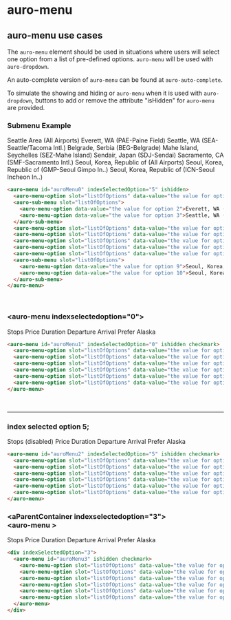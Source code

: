 # auro-menu

## auro-menu use cases

The `auro-menu` element should be used in situations where users will select one option from a list of pre-defined options.
`auro-menu` will be used with `auro-dropdown`.

An auto-complete version of `auro-menu` can be found at `auro-auto-complete`.

To simulate the showing and hiding or `auro-menu` when it is used with `auro-dropdown`, buttons to add or remove the attribute "isHidden" for `auro-menu` are provided.

### Submenu Example
<div class="exampleWrapper">
  <auro-menu id="auroMenu0" indexSelectedOption="5" ishidden>
    <auro-menu-option slot="listOfOptions" data-value="the value for option 1">Seattle Area (All Airports)</auro-menu-option>
    <auro-sub-menu slot="listOfOptions">
      <auro-menu-option data-value="the value for option 2">Everett, WA (PAE-Paine Field)</auro-menu-option>
      <auro-menu-option data-value="the value for option 3">Seattle, WA (SEA-Seattle/Tacoma Intl.)</auro-menu-option>
    </auro-sub-menu>
    <auro-menu-option slot="listOfOptions" data-value="the value for option 4">Belgrade, Serbia (BEG-Belgrade)</auro-menu-option>
    <auro-menu-option slot="listOfOptions" data-value="the value for option 5">Mahe Island, Seychelles (SEZ-Mahe Island)</auro-menu-option>
    <auro-menu-option slot="listOfOptions" data-value="the value for option 6">Sendair, Japan (SDJ-Sendai)</auro-menu-option>
    <auro-menu-option slot="listOfOptions" data-value="the value for option 7">Sacramento, CA (SMF-Sacramento Intl.)</auro-menu-option>
    <auro-menu-option slot="listOfOptions" data-value="the value for option 8">Seoul, Korea, Republic of (All Airports)</auro-menu-option>
    <auro-sub-menu slot="listOfOptions">
      <auro-menu-option data-value="the value for option 9">Seoul, Korea, Republic of (GMP-Seoul Gimpo In..)</auro-menu-option>
      <auro-menu-option data-value="the value for option 10">Seoul, Korea, Republic of (ICN-Seoul Incheon In..)</auro-menu-option>
    </auro-sub-menu>
  </auro-menu>
</div>

<auro-accordion lowProfile justifyRight>

  ```html
  <auro-menu id="auroMenu0" indexSelectedOption="5" ishidden>
    <auro-menu-option slot="listOfOptions" data-value="the value for option 1">Seattle Area (All Airports)</auro-menu-option>
    <auro-sub-menu slot="listOfOptions">
      <auro-menu-option data-value="the value for option 2">Everett, WA (PAE-Paine Field)</auro-menu-option>
      <auro-menu-option data-value="the value for option 3">Seattle, WA (SEA-Seattle/Tacoma Intl.)</auro-menu-option>
    </auro-sub-menu>
    <auro-menu-option slot="listOfOptions" data-value="the value for option 4">Belgrade, Serbia (BEG-Belgrade)</auro-menu-option>
    <auro-menu-option slot="listOfOptions" data-value="the value for option 5">Mahe Island, Seychelles (SEZ-Mahe Island)</auro-menu-option>
    <auro-menu-option slot="listOfOptions" data-value="the value for option 6">Sendair, Japan (SDJ-Sendai)</auro-menu-option>
    <auro-menu-option slot="listOfOptions" data-value="the value for option 7">Sacramento, CA (SMF-Sacramento Intl.)</auro-menu-option>
    <auro-menu-option slot="listOfOptions" data-value="the value for option 8">Seoul, Korea, Republic of (All Airports)</auro-menu-option>
    <auro-sub-menu slot="listOfOptions">
      <auro-menu-option data-value="the value for option 9">Seoul, Korea, Republic of (GMP-Seoul Gimpo In..)</auro-menu-option>
      <auro-menu-option data-value="the value for option 10">Seoul, Korea, Republic of (ICN-Seoul Incheon In..)</auro-menu-option>
    </auro-sub-menu>
  </auro-menu>
  ```

</auro-accordion>

<br/>

### &lt;auro-menu indexselectedoption="0"&gt;

<div class="exampleWrapper">
  <auro-menu id="auroMenu1" indexSelectedOption="0" ishidden checkmark>
    <auro-menu-option slot="listOfOptions" data-value="the value for option 1">Stops</auro-menu-option>
    <auro-menu-option slot="listOfOptions" data-value="the value for option 2">Price</auro-menu-option>
    <auro-menu-option slot="listOfOptions" data-value="the value for option 3">Duration</auro-menu-option>
    <auro-menu-option slot="listOfOptions" data-value="the value for option 4">Departure</auro-menu-option>
    <auro-menu-option slot="listOfOptions" data-value="the value for option 5">Arrival</auro-menu-option>
    <auro-menu-option slot="listOfOptions" data-value="the value for option 6">Prefer Alaska</auro-menu-option>
  </auro-menu>
</div>

<auro-accordion lowProfile justifyRight>

  ```html
  <auro-menu id="auroMenu1" indexSelectedOption="0" ishidden checkmark>
    <auro-menu-option slot="listOfOptions" data-value="the value for option 1">Stops</auro-menu-option>
    <auro-menu-option slot="listOfOptions" data-value="the value for option 2">Price</auro-menu-option>
    <auro-menu-option slot="listOfOptions" data-value="the value for option 3">Duration</auro-menu-option>
    <auro-menu-option slot="listOfOptions" data-value="the value for option 4">Departure</auro-menu-option>
    <auro-menu-option slot="listOfOptions" data-value="the value for option 5">Arrival</auro-menu-option>
    <auro-menu-option slot="listOfOptions" data-value="the value for option 6">Prefer Alaska</auro-menu-option>
  </auro-menu>
  ```

</auro-accordion>

<br/>

***

### index selected option 5;

<div class="exampleWrapper">
  <auro-menu id="auroMenu2" indexSelectedOption="5" ishidden checkmark>
    <auro-menu-option slot="listOfOptions" data-value="the value for option 1">Stops</auro-menu-option>
    <auro-menu-option disabled slot="listOfOptions" data-value="the value for option 2">(disabled) Price</auro-menu-option>
    <auro-menu-option slot="listOfOptions" data-value="the value for option 3">Duration</auro-menu-option>
    <auro-menu-option slot="listOfOptions" data-value="the value for option 4">Departure</auro-menu-option>
    <auro-menu-option slot="listOfOptions" data-value="the value for option 5">Arrival</auro-menu-option>
    <auro-menu-option slot="listOfOptions" data-value="the value for option 6">Prefer Alaska</auro-menu-option>
  </auro-menu>
</div>

<auro-accordion lowProfile justifyRight>

  ```html
  <auro-menu id="auroMenu2" indexSelectedOption="5" ishidden checkmark>
    <auro-menu-option slot="listOfOptions" data-value="the value for option 1">Stops</auro-menu-option>
    <auro-menu-option slot="listOfOptions" data-value="the value for option 2">Price</auro-menu-option>
    <auro-menu-option slot="listOfOptions" data-value="the value for option 3">Duration</auro-menu-option>
    <auro-menu-option slot="listOfOptions" data-value="the value for option 4">Departure</auro-menu-option>
    <auro-menu-option slot="listOfOptions" data-value="the value for option 5">Arrival</auro-menu-option>
    <auro-menu-option slot="listOfOptions" data-value="the value for option 6">Prefer Alaska</auro-menu-option>
  </auro-menu>
  ```

</auro-accordion>

### &lt;aParentContainer indexselectedoption="3"&gt;<br/>&lt;auro-menu &gt;

<div class="exampleWrapper">
  <div indexSelectedOption="3">
    <auro-menu id="auroMenu3" ishidden checkmark>
      <auro-menu-option slot="listOfOptions" data-value="the value for option 1">Stops</auro-menu-option>
      <auro-menu-option slot="listOfOptions" data-value="the value for option 2">Price</auro-menu-option>
      <auro-menu-option slot="listOfOptions" data-value="the value for option 3">Duration</auro-menu-option>
      <auro-menu-option slot="listOfOptions" data-value="the value for option 4">Departure</auro-menu-option>
      <auro-menu-option slot="listOfOptions" data-value="the value for option 5">Arrival</auro-menu-option>
      <auro-menu-option slot="listOfOptions" data-value="the value for option 6">Prefer Alaska</auro-menu-option>
    </auro-menu>
  </div>
</div>

<auro-accordion lowProfile justifyRight>

  ```html
  <div indexSelectedOption="3">
    <auro-menu id="auroMenu3" ishidden checkmark>
      <auro-menu-option slot="listOfOptions" data-value="the value for option 1">Stops</auro-menu-option>
      <auro-menu-option slot="listOfOptions" data-value="the value for option 2">Price</auro-menu-option>
      <auro-menu-option slot="listOfOptions" data-value="the value for option 3">Duration</auro-menu-option>
      <auro-menu-option slot="listOfOptions" data-value="the value for option 4">Departure</auro-menu-option>
      <auro-menu-option slot="listOfOptions" data-value="the value for option 5">Arrival</auro-menu-option>
      <auro-menu-option slot="listOfOptions" data-value="the value for option 6">Prefer Alaska</auro-menu-option>
    </auro-menu>
  </div>
  ```

</auro-accordion>

